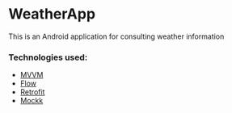 # WeatherApp

This is an Android application for consulting weather information

### Technologies used: ###
 - [MVVM](https://developer.android.com/topic/libraries/architecture/viewmodel)
 - [Flow](https://developer.android.com/kotlin/flow)
 - [Retrofit](https://github.com/square/retrofit)
 - [Mockk](https://mockk.io/)
